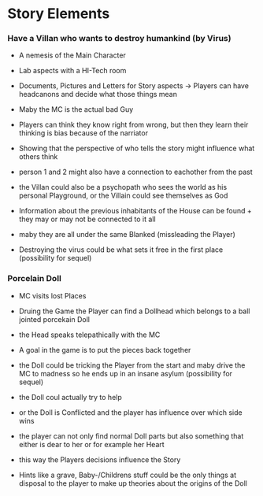 # Story Elements

### Have a Villan who wants to destroy humankind (by Virus)

- A nemesis of the Main Character
- Lab aspects with a HI-Tech room
- Documents, Pictures and Letters for Story aspects -> Players can have headcanons and decide what those things mean

- Maby the MC is the actual bad Guy
- Players can think they know right from wrong, but then they learn their thinking is bias because of the narriator
- Showing that the perspective of who tells the story might influence what others think

- person 1 and 2 might also have a connection to eachother from the past

- the Villan could also be a psychopath who sees the world as his personal Playground, or the Villain could see themselves as God

- Information about the previous inhabitants of the House can be found + they may or may not be connected to it all

- maby they are all under the same Blanked (missleading the Player)

- Destroying the virus could be what sets it free in the first place (possibility for sequel)


### Porcelain Doll

- MC visits lost Places
- Druing the Game the Player can find a Dollhead which belongs to a ball jointed porcekain Doll
- the Head speaks telepathically with the MC
- A goal in the game is to put the pieces back together

- the Doll could be tricking the Player from the start and maby drive the MC to madness so he ends up in an insane asylum (possibility for sequel)

- the Doll coul actually try to help

- or the Doll is Conflicted and the player has influence over which side wins

- the player can not only find normal Doll parts but also something that either is dear to her or for example her Heart
- this way the Players decisions influence the Story

- Hints like a grave, Baby-/Childrens stuff could be the only things at disposal to the player to make up theories about the origins of the Doll
